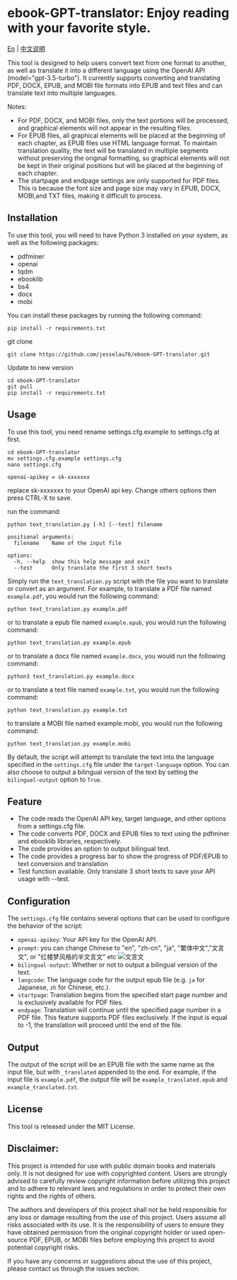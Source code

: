 # ebook-GPT-translator: Enjoy reading with your favorite style.
[En](https://github.com/jesselau76/ebook-GPT-translator/blob/main/README.md) | [中文说明](https://github.com/jesselau76/ebook-GPT-translator/blob/main/README-zh.md)

This tool is designed to help users convert text from one format to another, as well as translate it into a different language using the OpenAI API (model="gpt-3.5-turbo"). It currently supports converting and translating PDF, DOCX, EPUB, and MOBI file formats into EPUB and text files and can translate text into multiple languages.

Notes:

- For  PDF, DOCX, and MOBI files, only the text portions will be processed, and graphical elements will not appear in the resulting files.
- For EPUB files, all graphical elements will be placed at the beginning of each chapter, as EPUB files use HTML language format. To maintain translation quality, the text will be translated in multiple segments without preserving the original formatting, so graphical elements will not be kept in their original positions but will be placed at the beginning of each chapter.
- The startpage and endpage settings are only supported for PDF files. This is because the font size and page size may vary in EPUB, DOCX, MOBI,and TXT files, making it difficult to process.

## Installation

To use this tool, you will need to have Python 3 installed on your system, as well as the following packages:

- pdfminer
- openai
- tqdm
- ebooklib
- bs4
- docx
- mobi

You can install these packages by running the following command:
```
pip install -r requirements.txt
```

git clone

```
git clone https://github.com/jesselau76/ebook-GPT-translator.git
```

Update to new version
```
cd ebook-GPT-translator
git pull
pip install -r requirements.txt
```
## Usage

To use this tool, you need rename settings.cfg.example to settings.cfg at first.
```
cd ebook-GPT-translator
mv settings.cfg.example settings.cfg
nano settings.cfg
```

```
openai-apikey = sk-xxxxxxx
```
replace sk-xxxxxxx to your OpenAI api key.
Change others options then press CTRL-X to save.

run the command: 
```
python text_translation.py [-h] [--test] filename

positional arguments:
  filename    Name of the input file

options:
  -h, --help  show this help message and exit
  --test      Only translate the first 3 short texts
```

Simply run the `text_translation.py` script with the file you want to translate or convert as an argument. For example, to translate a PDF file named `example.pdf`, you would run the following command:

```
python text_translation.py example.pdf
```
or to translate a epub file named `example.epub`, you would run the following command:
```
python text_translation.py example.epub
```

or to translate a docx file named `example.docx`, you would run the following command:
```
python3 text_translation.py example.docx
```

or to translate a text file named `example.txt`, you would run the following command:
```
python text_translation.py example.txt
```

to translate a MOBI file named example.mobi, you would run the following command:
```
python text_translation.py example.mobi
```
By default, the script will attempt to translate the text into the language specified in the `settings.cfg` file under the `target-language` option. You can also choose to output a bilingual version of the text by setting the `bilingual-output` option to `True`.

## Feature
- The code reads the OpenAI API key, target language, and other options from a settings.cfg file.
- The code converts PDF, DOCX and EPUB files to text using the pdfminer and ebooklib libraries, respectively.
- The code provides an option to output bilingual text.
- The code provides a progress bar to show the progress of PDF/EPUB to text conversion and translation
- Test function available. Only translate 3 short texts to save your API usage with --test.

## Configuration

The `settings.cfg` file contains several options that can be used to configure the behavior of the script:

- `openai-apikey`: Your API key for the OpenAI API.
- `prompt`: you can change Chinese to "en", "zh-cn", "ja", "繁体中文","文言文", or "红楼梦风格的半文言文" etc
![文言文](https://user-images.githubusercontent.com/40444824/223943798-4faf91a0-05ec-4a4e-9731-ba80bc9845c2.png)
- `bilingual-output`: Whether or not to output a bilingual version of the text.
- `langcode`: The language code for the output epub file (e.g. `ja` for Japanese, `zh` for Chinese, etc.).
- `startpage`: Translation begins from the specified start page number and is exclusively available for PDF files.
- `endpage`: Translation will continue until the specified page number in a PDF file. This feature supports PDF files exclusively. If the input is equal to -1, the translation will proceed until the end of the file.


## Output


The output of the script will be an EPUB file with the same name as the input file, but with `_translated` appended to the end. For example, if the input file is `example.pdf`, the output file will be `example_translated.epub` and `example_translated.txt`.

## License

This tool is released under the MIT License.

## Disclaimer:

This project is intended for use with public domain books and materials only. It is not designed for use with copyrighted content. Users are strongly advised to carefully review copyright information before utilizing this project and to adhere to relevant laws and regulations in order to protect their own rights and the rights of others.

The authors and developers of this project shall not be held responsible for any loss or damage resulting from the use of this project. Users assume all risks associated with its use. It is the responsibility of users to ensure they have obtained permission from the original copyright holder or used open-source PDF, EPUB, or MOBI files before employing this project to avoid potential copyright risks.

If you have any concerns or suggestions about the use of this project, please contact us through the issues section.
